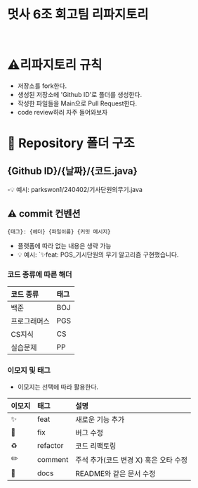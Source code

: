 # 멋사 6조 회고팀 리파지토리
 
<br>

# ⚠️리파지토리 규칙
- 저장소를 fork한다.
- 생성된 저장소에 'Github ID'로 폴더를 생성한다.
- 작성한 파일들을 Main으로 Pull Request한다.
- code review하러 자주 들어와보자

# 📁 Repository 폴더 구조
## {Github ID}/{날짜}/{코드.java}
-💡 예시: parkswon1/240402/기사단원의무기.java

## ⚠️ commit 컨벤션

```
{태그}: {헤더} {파일이름} {커밋 메시지}
```

- 플랫폼에 따라 없는 내용은 생략 가능
- 💡 예시: `✨feat: PGS_기시단원의 무기 알고리즘 구현했습니다.

### 코드 종류에 따른 해더

| 코드 종류    | 태그  |
|:-------|:----|
| 백준     | BOJ |
| 프로그래머스 | PGS |
| CS지식   | CS |
| 실습문제   | PP |

### 이모지 및 태그

- 이모지는 선택에 따라 활용한다.

| 이모지 | 태그       | 설명                      |
|:----|:---------|:------------------------|
| ✨   | feat     | 새로운 기능 추가               |
| 🐛  | fix      | 버그 수정                   |
| ♻️  | refactor | 코드 리팩토링                 |
| ✏️  | comment  | 주석 추가(코드 변경 X) 혹은 오타 수정 |
| 📝  | docs     | README와 같은 문서 수정        |
